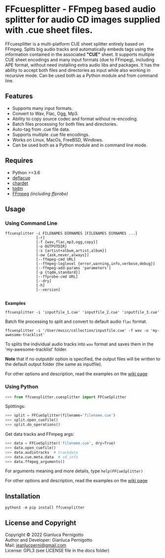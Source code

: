 # FFcuesplitter - FFmpeg based audio splitter for audio CD images supplied with .cue sheet files.

FFcuesplitter is a multi-platform CUE sheet splitter entirely based on FFmpeg. 
Splits big audio tracks and automatically embeds tags using the information 
contained in the associated **"CUE"** sheet. It supports multiple CUE sheet 
encodings and many input formats (due to FFmpeg), including APE format, without 
need installing extra audio libs and packages. It has the ability to accept both 
files and directories as input while also working in recursive mode. Can be used 
both as a Python module and from command line.   

## Features

- Supports many input formats.
- Convert to Wav, Flac, Ogg, Mp3.
- Ability to copy source codec and format without re-encoding.
- Batch files processing for both files and directories.
- Auto-tag from .cue file data.
- Supports multiple .cue file encodings.
- Works on Linux, MacOs, FreeBSD, Windows.
- Can be used both as a Python module and in command line mode.

## Requires

- Python >=3.6
- [deflacue](https://pypi.org/project/deflacue/)
- [chardet](https://pypi.org/project/chardet/)
- [tqdm](https://pypi.org/project/tqdm/#description)
- [FFmpeg](https://ffmpeg.org/) *(including ffprobe)*


## Usage

### Using Command Line

```
ffcuesplitter -i FILENAMES DIRNAMES [FILENAMES DIRNAMES ...]   
              [-r]   
              [-f {wav,flac,mp3,ogg,copy}]   
              [-o OUTPUTDIR]   
              [-s {artist+album,artist,album}]   
              [-ow {ask,never,always}]   
              [--ffmpeg-cmd URL]   
              [--ffmpeg-loglevel {error,warning,info,verbose,debug}]   
              [--ffmpeg-add-params 'parameters']   
              [-p {tqdm,standard}]   
              [--ffprobe-cmd URL]   
              [--dry]   
              [-h]   
              [--version]   


```

**Examples**   

`ffcuesplitter -i 'inputfile_1.cue' 'inputfile_2.cue' 'inputfile_3.cue'`   

Batch file processing to split and convert to default audio `flac` format.    

`ffcuesplitter -i '/User/music/collection/inputfile.cue' -f wav -o 'my-awesome-tracklist'`   

To splits the individual audio tracks into `wav` format 
and saves them in the 'my-awesome-tracklist' folder.   

**Note** that if no outputdir option is specified, the output files will be written 
to the default output folder (the same as inputfile).  

For other options and description, read the examples on the 
[wiki page](https://github.com/jeanslack/FFcuesplitter/wiki)    

### Using Python

```python
>>> from ffcuesplitter.cuesplitter import FFCueSplitter
```

Splittings:   

```python
>>> split = FFCueSplitter(filename='filename.cue')
>>> split.open_cuefile()
>>> split.do_operations()
```

Get data tracks and FFmpeg args:   

```python
>>> data = FFCueSplitter('filename.cue', dry=True)
>>> data.open_cuefile()
>>> data.audiotracks  # trackdata
>>> data.cue.meta.data  # cd_info
>>> data.ffmpeg_arguments()
```

For arguments meaning and more details, type `help(FFCueSplitter)`   

For other options and description, read the examples on the 
[wiki page](https://github.com/jeanslack/FFcuesplitter/wiki)   


## Installation

`python3 -m pip install ffcuesplitter`

## License and Copyright

Copyright © 2022 Gianluca Pernigotto   
Author and Developer: Gianluca Pernigotto   
Mail: <jeanlucperni@gmail.com>   
License: GPL3 (see LICENSE file in the docs folder)


